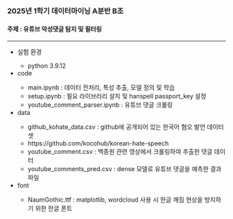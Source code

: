 <h3>2025년 1학기 데이터마이닝 A분반 B조</h3> 
<h4>주제 : 유튜브 악성댓글 탐지 및 필터링</h4>
<hr>
<ul>
  <li>실험 환경</li>
  <ul>
    <li>python 3.9.12</li>
  </ul>
  <li>code</li>
  <ul>
    <li>main.ipynb : 데이터 전처리, 특성 추출, 모델 정의 및 학습</li>
    <li>setup.ipynb : 필요 라이브러리 설치 및 hanspell passport_key 설정</li>
    <li>youtube_comment_parser.ipynb : 유튜브 댓글 크롤링</li>
  </ul>
  <li>data</li>
  <ul>
    <li>github_kohate_data.csv : github에 공개되어 있는 한국어 혐오 발언 데이터셋</li>
    <li>https://github.com/kocohub/korean-hate-speech</li>
    <li>youtube_comment.csv : 백종원 관련 영상에서 크롤링하여 추출한 댓글 데이터</li>
    <li>youtube_comments_pred.csv : dense 모델로 유튜브 댓글을 예측한 결과 파일</li>
  </ul>
  <li>font</li>
  <ul>
    <li>NaumGothic.ttf : matplotlib, wordcloud 사용 시 한글 깨짐 현상을 방지하기 위한 한글 폰트</li>
  </ul>
  <br>
</ul>
